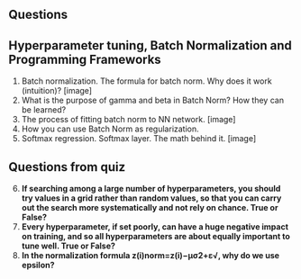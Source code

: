 ## Questions

## **Hyperparameter tuning, Batch Normalization and Programming Frameworks**

1. Batch normalization. The formula for batch norm. Why does it work (intuition)?
[image]
2. What is the purpose of gamma and beta in Batch Norm? How they can be learned?
3. The process of fitting batch norm to NN network.
[image]
4. How you can use Batch Norm as regularization.
5. Softmax regression. Softmax layer. The math behind it.
[image]


## Questions from quiz

6. **If searching among a large number of hyperparameters, you should try values in a grid rather than random values, so that you can carry out the search more systematically and not rely on chance. True or False?**
7. **Every hyperparameter, if set poorly, can have a huge negative impact on training, and so all hyperparameters are about equally important to tune well. True or False?**
8. **In the normalization formula z(i)norm=z(i)−μσ2+ε√, why do we use epsilon?**

